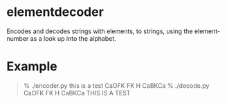 elementdecoder
==============

Encodes and decodes strings with elements, to strings, using the element-number as a look up into the alphabet. 

Example
=======
> % ./encoder.py this is a test 
> CaOFK FK H CaBKCa
> % ./decode.py CaOFK FK H CaBKCa
> THIS IS A TEST
